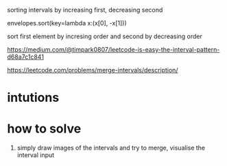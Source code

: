 sorting intervals by increasing first, decreasing second 


envelopes.sort(key=lambda x:(x[0], -x[1]))


sort first element by incresing order and second by decreasing order


https://medium.com/@timpark0807/leetcode-is-easy-the-interval-pattern-d68a7c1c841


https://leetcode.com/problems/merge-intervals/description/


# intutions

# how to solve
1. simply draw images of the intervals and try to merge, visualise the interval input
